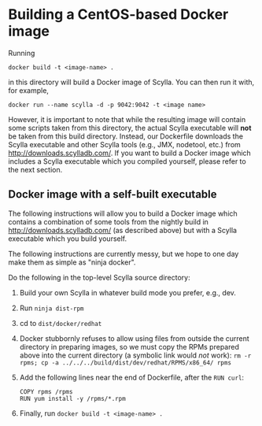# Building a CentOS-based Docker image
Running
```
docker build -t <image-name> .
```
in this directory will build a Docker image of Scylla. You can then run
it with, for example,
```
docker run --name scylla -d -p 9042:9042 -t <image name>
```

However, it is important to note that while the resulting image will contain
some scripts taken from this directory, the actual Scylla executable will
**not** be taken from this build directory. Instead, our Dockerfile downloads
the Scylla executable and other Scylla tools (e.g., JMX, nodetool, etc.) from
http://downloads.scylladb.com/. If you want to build a Docker image which
includes a Scylla executable which you compiled yourself, please refer
to the next section.

## Docker image with a self-built executable

The following instructions will allow you to build a Docker image which
contains a combination of some tools from the nightly build in
http://downloads.scylladb.com/ (as described above) but with a Scylla
executable which you build yourself.

The following instructions are currently messy, but we hope to one day make
them as simple as "ninja docker".

Do the following in the top-level Scylla source directory:

1. Build your own Scylla in whatever build mode you prefer, e.g., dev.

2. Run `ninja dist-rpm`

3. cd to `dist/docker/redhat`

4. Docker stubbornly refuses to allow using files from outside the current
   directory in preparing images, so we must copy the RPMs prepared above
   into the current directory (a symbolic link would _not_ work):
   `rm -r rpms; cp -a ../../../build/dist/dev/redhat/RPMS/x86_64/ rpms`

5. Add the following lines near the end of Dockerfile, after the `RUN curl`:
   ```
   COPY rpms /rpms
   RUN yum install -y /rpms/*.rpm
   ```

6. Finally, run `docker build -t <image-name> .`

